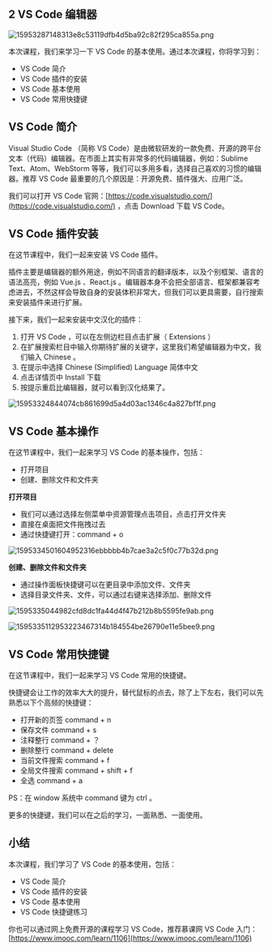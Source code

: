 ## 2 VS Code 编辑器

![15953287148313e8c53119dfb4d5ba92c82f295ca855a.png](https://vip-assets.jiker.com/_for_plus_sub_project/2020/0827/admin/AemT4HFMWUBgtAibPThe7Fezrn8gMuqcYX78okK6.png)

本次课程，我们来学习一下 VS Code 的基本使用。通过本次课程，你将学习到：

- VS Code 简介
- VS Code 插件的安装
- VS Code 基本使用
- VS Code 常用快捷键

## VS Code 简介
Visual Studio Code （简称 VS Code）是由微软研发的一款免费、开源的跨平台文本（代码）编辑器。在市面上其实有非常多的代码编辑器，例如：Sublime Text、Atom、WebStorm 等等，我们可以多用多看，选择自己喜欢的习惯的编辑器。推荐 VS Code 最重要的几个原因是：开源免费、插件强大、应用广泛。

我们可以打开 VS Code 官网：[https://code.visualstudio.com/](https://code.visualstudio.com/) ，点击 Download 下载 VS Code。

## VS Code 插件安装
在这节课程中，我们一起来安装 VS Code 插件。

插件主要是编辑器的额外用途，例如不同语言的翻译版本，以及个别框架、语言的语法高亮，例如 Vue.js 、React.js 。编辑器本身不会把全部语言、框架都兼容考虑进去，不然这样会导致自身的安装体积非常大，但我们可以更具需要，自行搜索来安装插件来进行扩展。

接下来，我们一起来安装中文汉化的插件：

1. 打开 VS Code ，可以在左侧边栏目点击扩展（ Extensions ）
2. 在扩展搜索栏目中输入你期待扩展的关键字，这里我们希望编辑器为中文，我们输入 Chinese 。
3. 在提示中选择 Chinese (Simplified) Language 简体中文
4. 点击详情页中 Install 下载
5. 按提示重启比编辑器，就可以看到汉化结果了。

![15953324844074cb861699d5a4d03ac1346c4a827bf1f.png](https://vip-assets.jiker.com/_for_plus_sub_project/2020/0827/admin/tTa5J48gSO0dzCOmHzr9dppHA9Sj5YkoI1titTX5.png)

## VS Code 基本操作
在这节课程中，我们一起来学习 VS Code 的基本操作，包括：

- 打开项目
- 创建、删除文件和文件夹

**打开项目**

- 我们可以通过选择左侧菜单中资源管理点击项目，点击打开文件夹
- 直接在桌面把文件拖拽过去
- 通过快捷键打开：command + o

![1595334501604952316ebbbbb4b7cae3a2c5f0c77b32d.png](https://vip-assets.jiker.com/_for_plus_sub_project/2020/0827/admin/klzpq9tmc8snsD6PaVx0dm1V9CiiC5v3rswNoaQK.png)

**创建、删除文件和文件夹**

- 通过操作面板快捷键可以在更目录中添加文件、文件夹
- 选择目录文件夹、文件，可以通过右键来选择添加、删除文件

![1595335044982cfd8dc1fa44d4f47b212b8b5595fe9ab.png](https://vip-assets.jiker.com/_for_plus_sub_project/2020/0827/admin/vgr7n0kbnaKKRwIpxzrSIXiU2KOaHLKYLzWi0CVW.png)

![1595335112953223467314b184554be26790e11e5bee9.png](https://vip-assets.jiker.com/_for_plus_sub_project/2020/0827/admin/0GPy56U7BwacPhiyw9B6Una2VbfEjzm1y2mf23FP.png)

## VS Code 常用快捷键
在这节课程中，我们一起来学习 VS Code 常用的快捷键。

快捷键会让工作的效率大大的提升，替代鼠标的点去，除了上下左右，我们可以先熟悉以下个高频的快捷键：

- 打开新的页签 command + n 
- 保存文件 command + s 
- 注释整行 command + ？
- 删除整行 command + delete
- 当前文件搜索 command + f
- 全局文件搜索 command + shift + f
- 全选 command  + a

PS：在 window 系统中 command 键为 ctrl 。

更多的快捷键，我们可以在之后的学习，一面熟悉、一面使用。

## 小结
本次课程，我们学习了 VS Code 的基本使用，包括：

- VS Code 简介
- VS Code 插件的安装
- VS Code 基本使用
- VS Code 快捷键练习

你也可以通过网上免费开源的课程学习 VS Code，推荐慕课网 VS Code 入门：[https://www.imooc.com/learn/1106](https://www.imooc.com/learn/1106)
